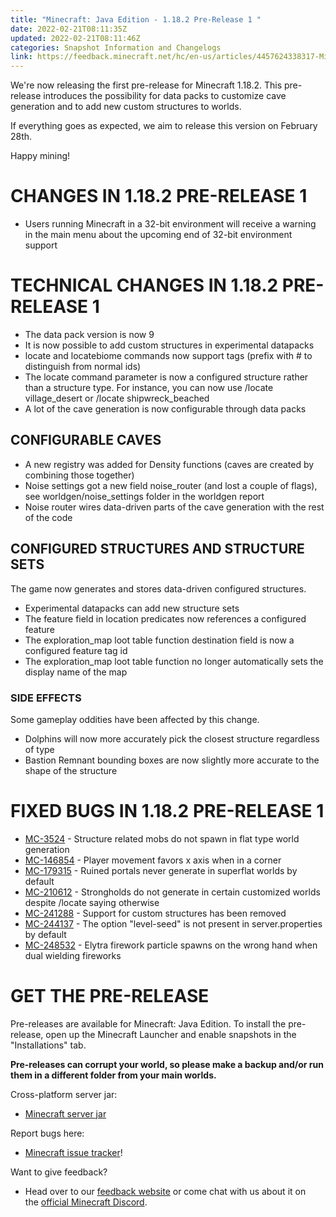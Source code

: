 ```yaml
---
title: "Minecraft: Java Edition - 1.18.2 Pre-Release 1 "
date: 2022-02-21T08:11:35Z
updated: 2022-02-21T08:11:46Z
categories: Snapshot Information and Changelogs
link: https://feedback.minecraft.net/hc/en-us/articles/4457624338317-Minecraft-Java-Edition-1-18-2-Pre-Release-1-
---
```


We\'re now releasing the first pre-release for Minecraft 1.18.2. This pre-release introduces the possibility for data packs to customize cave generation and to add new custom structures to worlds. 

If everything goes as expected, we aim to release this version on February 28th. 

Happy mining!

# CHANGES IN 1.18.2 PRE-RELEASE 1

-   Users running Minecraft in a 32-bit environment will receive a warning in the main menu about the upcoming end of 32-bit environment support

# TECHNICAL CHANGES IN 1.18.2 PRE-RELEASE 1

-   The data pack version is now 9
-   It is now possible to add custom structures in experimental datapacks
-   locate and locatebiome commands now support tags (prefix with \# to distinguish from normal ids)
-   The locate command parameter is now a configured structure rather than a structure type. For instance, you can now use /locate village_desert or /locate shipwreck_beached
-   A lot of the cave generation is now configurable through data packs

## CONFIGURABLE CAVES

-   A new registry was added for Density functions (caves are created by combining those together)
-   Noise settings got a new field noise_router (and lost a couple of flags), see worldgen/noise_settings folder in the worldgen report
-   Noise router wires data-driven parts of the cave generation with the rest of the code

## CONFIGURED STRUCTURES AND STRUCTURE SETS

The game now generates and stores data-driven configured structures.

-   Experimental datapacks can add new structure sets
-   The feature field in location predicates now references a configured feature
-   The exploration_map loot table function destination field is now a configured feature tag id
-   The exploration_map loot table function no longer automatically sets the display name of the map

### SIDE EFFECTS

Some gameplay oddities have been affected by this change.

-   Dolphins will now more accurately pick the closest structure regardless of type
-   Bastion Remnant bounding boxes are now slightly more accurate to the shape of the structure

# FIXED BUGS IN 1.18.2 PRE-RELEASE 1

-   [MC-3524](https://bugs.mojang.com/browse/MC-3524) - Structure related mobs do not spawn in flat type world generation
-   [MC-146854](https://bugs.mojang.com/browse/MC-146854) - Player movement favors x axis when in a corner
-   [MC-179315](https://bugs.mojang.com/browse/MC-179315) - Ruined portals never generate in superflat worlds by default
-   [MC-210612](https://bugs.mojang.com/browse/MC-210612) - Strongholds do not generate in certain customized worlds despite /locate saying otherwise
-   [MC-241288](https://bugs.mojang.com/browse/MC-241288) - Support for custom structures has been removed
-   [MC-244137](https://bugs.mojang.com/browse/MC-244137) - The option "level-seed" is not present in server.properties by default
-   [MC-248532](https://bugs.mojang.com/browse/MC-248532) - Elytra firework particle spawns on the wrong hand when dual wielding fireworks

# GET THE PRE-RELEASE

Pre-releases are available for Minecraft: Java Edition. To install the pre-release, open up the Minecraft Launcher and enable snapshots in the \"Installations\" tab.

**Pre-releases can corrupt your world, so please make a backup and/or run them in a different folder from your main worlds.**

Cross-platform server jar:

-   [Minecraft server jar](https://launcher.mojang.com/v1/objects/c3e2734bafdb017efab854b01c66dd795722a332/server.jar)

Report bugs here:

-   [Minecraft issue tracker](https://aka.ms/snapshotbugs?ref=blog)!

Want to give feedback?

-   Head over to our [feedback website](https://aka.ms/snapshotfeedback) or come chat with us about it on the [official Minecraft Discord](https://discordapp.com/invite/minecraft).
